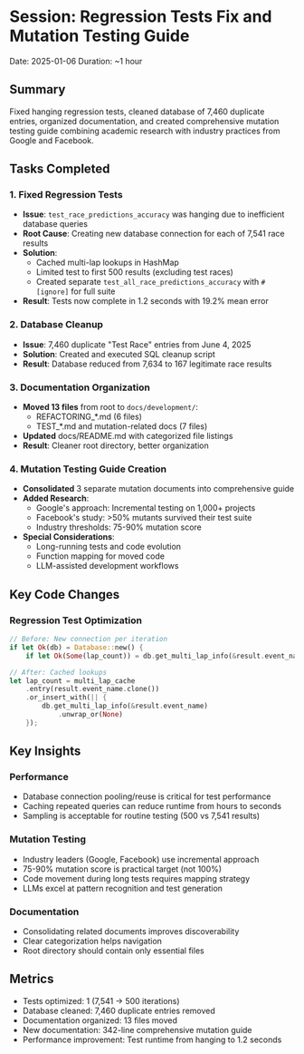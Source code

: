 # Session: Regression Tests Fix and Mutation Testing Guide
Date: 2025-01-06
Duration: ~1 hour

## Summary
Fixed hanging regression tests, cleaned database of 7,460 duplicate entries, organized documentation, and created comprehensive mutation testing guide combining academic research with industry practices from Google and Facebook.

## Tasks Completed

### 1. Fixed Regression Tests
- **Issue**: `test_race_predictions_accuracy` was hanging due to inefficient database queries
- **Root Cause**: Creating new database connection for each of 7,541 race results
- **Solution**:
  - Cached multi-lap lookups in HashMap
  - Limited test to first 500 results (excluding test races)
  - Created separate `test_all_race_predictions_accuracy` with `#[ignore]` for full suite
- **Result**: Tests now complete in 1.2 seconds with 19.2% mean error

### 2. Database Cleanup
- **Issue**: 7,460 duplicate "Test Race" entries from June 4, 2025
- **Solution**: Created and executed SQL cleanup script
- **Result**: Database reduced from 7,634 to 167 legitimate race results

### 3. Documentation Organization
- **Moved 13 files** from root to `docs/development/`:
  - REFACTORING_*.md (6 files)
  - TEST_*.md and mutation-related docs (7 files)
- **Updated** docs/README.md with categorized file listings
- **Result**: Cleaner root directory, better organization

### 4. Mutation Testing Guide Creation
- **Consolidated** 3 separate mutation documents into comprehensive guide
- **Added Research**:
  - Google's approach: Incremental testing on 1,000+ projects
  - Facebook's study: >50% mutants survived their test suite
  - Industry thresholds: 75-90% mutation score
- **Special Considerations**:
  - Long-running tests and code evolution
  - Function mapping for moved code
  - LLM-assisted development workflows

## Key Code Changes

### Regression Test Optimization
```rust
// Before: New connection per iteration
if let Ok(db) = Database::new() {
    if let Ok(Some(lap_count)) = db.get_multi_lap_info(&result.event_name) {

// After: Cached lookups
let lap_count = multi_lap_cache
    .entry(result.event_name.clone())
    .or_insert_with(|| {
        db.get_multi_lap_info(&result.event_name)
            .unwrap_or(None)
    });
```

## Key Insights

### Performance
- Database connection pooling/reuse is critical for test performance
- Caching repeated queries can reduce runtime from hours to seconds
- Sampling is acceptable for routine testing (500 vs 7,541 results)

### Mutation Testing
- Industry leaders (Google, Facebook) use incremental approach
- 75-90% mutation score is practical target (not 100%)
- Code movement during long tests requires mapping strategy
- LLMs excel at pattern recognition and test generation

### Documentation
- Consolidating related documents improves discoverability
- Clear categorization helps navigation
- Root directory should contain only essential files

## Metrics
- Tests optimized: 1 (7,541 → 500 iterations)
- Database cleaned: 7,460 duplicate entries removed
- Documentation organized: 13 files moved
- New documentation: 342-line comprehensive mutation guide
- Performance improvement: Test runtime from hanging to 1.2 seconds